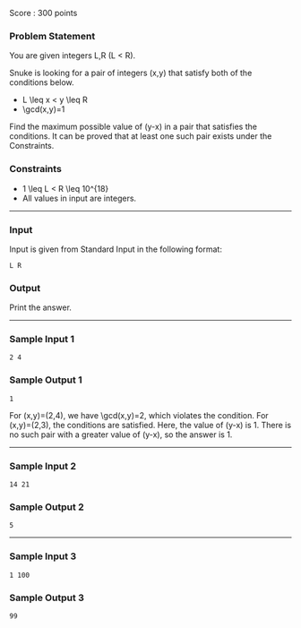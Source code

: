 Score : 300 points

### Problem Statement

You are given integers L,R (L < R).

Snuke is looking for a pair of integers (x,y) that satisfy both of the conditions below.

* L \leq x < y \leq R
* \gcd(x,y)=1

Find the maximum possible value of (y-x) in a pair that satisfies the conditions.
It can be proved that at least one such pair exists under the Constraints.

### Constraints

* 1 \leq L < R \leq 10^{18}
* All values in input are integers.

---

### Input

Input is given from Standard Input in the following format:

```
L R
```

### Output

Print the answer.

---

### Sample Input 1

```
2 4
```

### Sample Output 1

```
1
```

For (x,y)=(2,4), we have \gcd(x,y)=2, which violates the condition.
For (x,y)=(2,3), the conditions are satisfied. Here, the value of (y-x) is 1.
There is no such pair with a greater value of (y-x), so the answer is 1.

---

### Sample Input 2

```
14 21
```

### Sample Output 2

```
5
```

---

### Sample Input 3

```
1 100
```

### Sample Output 3

```
99
```